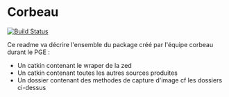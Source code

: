 # Corbeau

[![Build Status](https://travis-ci.org/joemccann/dillinger.svg?branch=master)](https://travis-ci.org/joemccann/dillinger)

Ce readme va décrire l'ensemble du package créé par l'équipe corbeau durant le PGE :

  - Un catkin contenant le wraper de la zed
  - Un catkin contenant toutes les autres sources produites
  - Un dossier contenant des methodes de capture d'image
cf les dossiers ci-dessus
